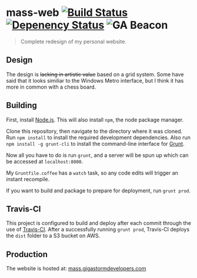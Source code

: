 # mass-web [![Build Status](https://travis-ci.org/mass/mass-web.png?branch=master)](https://travis-ci.org/mass/mass-web) [![Depenency Status](https://gemnasium.com/mass/mass-web.png)](https://gemnasium.com/mass/mass-web) ![GA Beacon](https://ga-beacon.appspot.com/UA-43696434-2/mass-web/readme)

> Complete redesign of my personal website.

## Design
The design is ~~lacking in artistic value~~ based on a grid system. Some have said that it looks similiar to the Windows Metro interface, but I think it has more in common with a chess board.

## Building
First, install [Node.js](http://nodejs.org).
This will also install `npm`, the node package manager.

Clone this repository, then navigate to the directory where it was cloned.
Run `npm install` to install the required development dependencies.
Also run `npm install -g grunt-cli` to install the command-line interface for [Grunt](http://gruntjs.com).

Now all you have to do is run `grunt`, and a server will be spun up which can be accessed at `localhost:8000`.

My `Gruntfile.coffee` has a `watch` task, so any code edits will trigger an instant recompile.

If you want to build and package to prepare for deployment, run `grunt prod`.

## Travis-CI
This project is configured to build and deploy after each commit through the use of [Travis-CI](https://travis-ci.org). After a successfully running `grunt prod`, Travis-CI deploys the `dist` folder to a S3 bucket on AWS.

## Production
The website is hosted at: [mass.gigastormdevelopers.com](http://mass.gigastormdevelopers.com)
